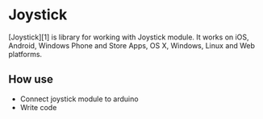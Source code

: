 Joystick
=========

[Joystick][1] is library for working with Joystick module.
It works on iOS, Android, Windows Phone and Store Apps, OS X, Windows, Linux and Web platforms.

How use
-----------------------

* Connect joystick module to arduino
* Write code
